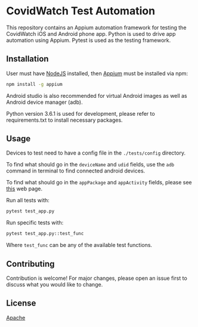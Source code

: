 # CovidWatch Test Automation

This repository contains an Appium automation framework for testing the CovidWatch iOS and Android phone app.
Python is used to drive app automation using Appium. Pytest is used as the testing framework.

## Installation

User must have [NodeJS](https://nodejs.org/en/download/) installed, then [Appium](http://appium.io/) must be installed via npm:

```bash
npm install -g appium
```

Android studio is also recommended for virtual Android images as well as Android device manager (adb).

Python version 3.6.1 is used for development, please refer to requirements.txt to install necessary packages.

## Usage

Devices to test need to have a config file in the `./tests/config` directory.

To find what should go in the ```deviceName``` and ```udid``` fields, use the ```adb``` command in terminal to find 
connected android devices.

To find what should go in the ```appPackage``` and ```appActivity``` fields, please see 
[this](http://www.automationtestinghub.com/apppackage-and-appactivity-name/) web page.

Run all tests with:
```bash
pytest test_app.py
```

Run specific tests with:
```bash
pytest test_app.py::test_func
```
Where `test_func` can be any of the available test functions.

## Contributing
Contribution is welcome! For major changes, please open an issue first to discuss what you would like to change.

## License
[Apache](https://choosealicense.com/licenses/apache-2.0/)